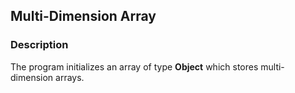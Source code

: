 ## Multi-Dimension Array

### Description

The program initializes an array of type <b>Object</b> which stores multi-dimension arrays.
